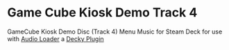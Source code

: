
# Game Cube Kiosk Demo Track 4

GameCube Kiosk Demo Disc (Track 4) Menu Music for Steam Deck for use with [Audio Loader](https://docs.deckthemes.com/AudioLoader/Install/) a [Decky Plugin](https://github.com/SteamDeckHomebrew/decky-loader)

